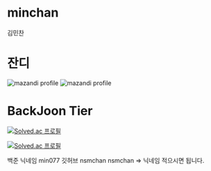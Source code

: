 # minchan
김민찬


# 잔디
<!-- BackJoon Tier -->
![mazandi profile](http://mazandi.herokuapp.com/api?handle=min077&theme=warm)
![mazandi profile](http://mazandi.herokuapp.com/api?handle=min077&theme=dark)


# BackJoon Tier
<!-- BOX -->
[![Solved.ac
프로필](http://mazassumnida.wtf/api/v2/generate_badge?boj=min077)](https://solved.ac/min077)

<!-- MINI -->
[![Solved.ac
프로필](http://mazassumnida.wtf/api/mini/generate_badge?boj=min077)](https://solved.ac/min077)


백준 닉네임 min077
깃허브 nsmchan
nsmchan => 닉네임 적으시면 됩니다.
